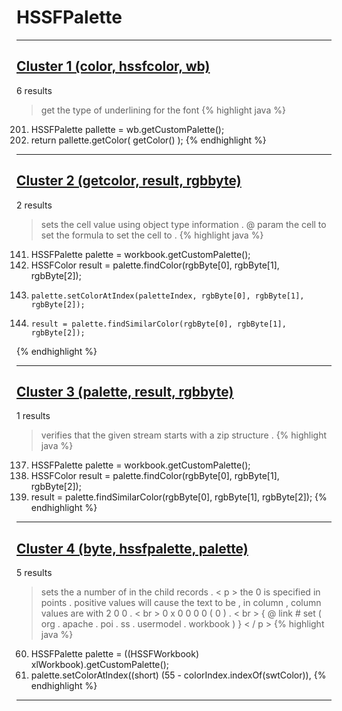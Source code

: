 # HSSFPalette

***

## [Cluster 1 (color, hssfcolor, wb)](./1)
6 results
> get the type of underlining for the font 
{% highlight java %}
201. HSSFPalette pallette = wb.getCustomPalette();
202. return pallette.getColor( getColor() );
{% endhighlight %}

***

## [Cluster 2 (getcolor, result, rgbbyte)](./2)
2 results
> sets the cell value using object type information . @ param the cell to set the formula to set the cell to . 
{% highlight java %}
141. HSSFPalette palette = workbook.getCustomPalette();
143. HSSFColor result = palette.findColor(rgbByte[0], rgbByte[1], rgbByte[2]);
147.     palette.setColorAtIndex(paletteIndex, rgbByte[0], rgbByte[1], rgbByte[2]);
150.     result = palette.findSimilarColor(rgbByte[0], rgbByte[1], rgbByte[2]);
{% endhighlight %}

***

## [Cluster 3 (palette, result, rgbbyte)](./3)
1 results
> verifies that the given stream starts with a zip structure . 
{% highlight java %}
137. HSSFPalette palette = workbook.getCustomPalette();
139. HSSFColor result = palette.findColor(rgbByte[0], rgbByte[1], rgbByte[2]);
141.   result = palette.findSimilarColor(rgbByte[0], rgbByte[1], rgbByte[2]);
{% endhighlight %}

***

## [Cluster 4 (byte, hssfpalette, palette)](./4)
5 results
> sets the a number of in the child records . < p > the 0 is specified in points . positive values will cause the text to be , in column , column values are with 2 0 0 . < br > 0 x 0 0 0 0 ( 0 ) . < br > { @ link # set ( org . apache . poi . ss . usermodel . workbook ) } < / p > 
{% highlight java %}
60. HSSFPalette palette = ((HSSFWorkbook) xlWorkbook).getCustomPalette();
62.   palette.setColorAtIndex((short) (55 - colorIndex.indexOf(swtColor)),
{% endhighlight %}

***

